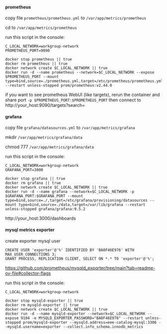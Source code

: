 #### prometheus

copy file `prometheus/prometheus.yml` to `/var/app/metrics/prometheus`

cd to `/var/app/metrics/prometheus`

run this script in the console:
```shell
C_LOCAL_NETWORK=workgroup-network
PROMETHEUS_PORT=9090

docker stop prometheus || true
docker rm prometheus || true
docker network create $C_LOCAL_NETWORK || true
docker run -d --name prometheus --network=$C_LOCAL_NETWORK --expose $PROMETHEUS_PORT --mount type=bind,source=./prometheus.yml,target=/etc/prometheus/prometheus.yml --restart unless-stopped prom/prometheus:v2.44.0
```
if you want to see prometheus WebUI (like targets), rerun the container and share port `-p $PROMETHEUS_PORT:$PROMETHEUS_PORT` then connect to http://your_host:9090/targets?search=

#### grafana

copy file `grafana/datasources.yml` to `/var/app/metrics/grafana`

mkdir `/var/app/metrics/grafana/data`

chmod 777 `/var/app/metrics/grafana/data`

run this script in the console:
```shell
C_LOCAL_NETWORK=workgroup-network
GRAFANA_PORT=3000

docker stop grafana || true
docker rm grafana || true
docker network create $C_LOCAL_NETWORK || true
docker run -d --name grafana --network=$C_LOCAL_NETWORK -p $GRAFANA_PORT:$GRAFANA_PORT --mount type=bind,source=./,target=/etc/grafana/provisioning/datasources --mount type=bind,source=./data,target=/var/lib/grafana --restart unless-stopped grafana/grafana:9.5.2
```
http://your_host:3000/dashboards

#### mysql metrics exporter

create exporter mysql user
```mysql
CREATE USER 'exporter'@'%' IDENTIFIED BY 'BA0F46E976' WITH MAX_USER_CONNECTIONS 3;
GRANT PROCESS, REPLICATION CLIENT, SELECT ON *.* TO 'exporter'@'%';
```

https://github.com/prometheus/mysqld_exporter/tree/main?tab=readme-ov-file#collector-flags

run this script in the console:
```shell
C_LOCAL_NETWORK=workgroup-network

docker stop mysqld-exporter || true
docker rm mysqld-exporter || true
docker network create $C_LOCAL_NETWORK || true
docker run -d --name mysqld-exporter --network=$C_LOCAL_NETWORK --expose 9104 -e MYSQLD_EXPORTER_PASSWORD="BA0F46E976" --restart unless-stopped prom/mysqld-exporter --mysqld.address=eee-catalog-mysql:3306 --mysqld.username=exporter --collect.info_schema.innodb_metrics
```